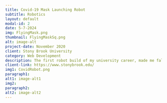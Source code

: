 ```yaml
---
title: Covid-19 Mask Launching Robot
subtitle: Robotics
layout: default
modal-id: 2
date: 5-7-2024
img: FlyingMask.png
thumbnail: FlyingMaskSq.png
alt: image-alt
project-date: November 2020
client: Stony Brook University
category: Web Development
description: The first robot build of my university career, made me fall in love with electronics. The robot had differential drive through the two DC motors, controlled by an arduino interfacing to a cell phone app and sending signals to an h-bridge. Masks are loaded, rubber bands cocked, and the two finite rotation servos let them rip on command. This project introduced me to programming microcontrollers and taught me to always check your grounds.
client-link: https://www.stonybrook.edu/
img1: CovidRobot.png
paragraph1: 
alt1: image-alt1
img2: 
paragraph2: 
alt2: image-alt2
---
```

